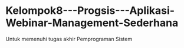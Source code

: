 # Kelompok8---Progsis---Aplikasi-Webinar-Management-Sederhana
Untuk memenuhi tugas akhir Pemprograman Sistem
